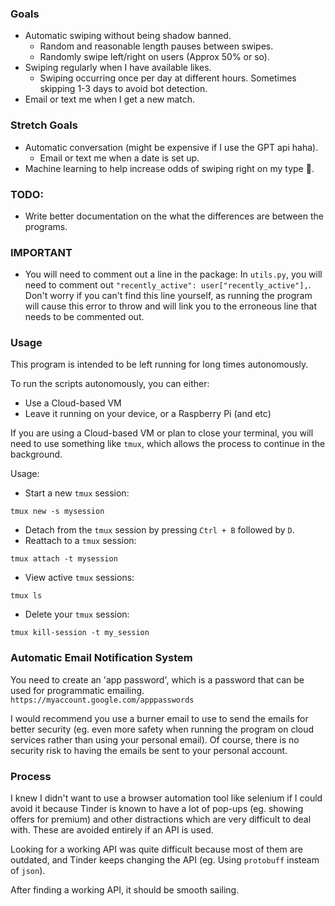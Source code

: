 ### Goals

- Automatic swiping without being shadow banned.
    - Random and reasonable length pauses between swipes.
    - Randomly swipe left/right on users (Approx 50% or so).
- Swiping regularly when I have available likes.
    - Swiping occurring once per day at different hours. Sometimes skipping 1-3 days to avoid bot detection.
- Email or text me when I get a new match.

### Stretch Goals

- Automatic conversation (might be expensive if I use the GPT api haha).
    - Email or text me when a date is set up.
- Machine learning to help increase odds of swiping right on my type 🥺.

### TODO:
- Write better documentation on the what the differences are between the programs.

### IMPORTANT

- You will need to comment out a line in the package: In `utils.py`, you will need to comment out `"recently_active": user["recently_active"],`. Don't worry if you can't find this line yourself, as running the program will cause this error to throw and will link you to the erroneous line that needs to be commented out.

### Usage

This program is intended to be left running for long times autonomously.

To run the scripts autonomously, you can either:
- Use a Cloud-based VM
- Leave it running on your device, or a Raspberry Pi (and etc)

If you are using a Cloud-based VM or plan to close your terminal, you will need to use something like `tmux`, which allows the process to continue in the background.

Usage:

- Start a new `tmux` session:
```
tmux new -s mysession
```
- Detach from the `tmux` session by pressing `Ctrl + B` followed by `D`.
- Reattach to a `tmux` session:
```
tmux attach -t mysession
```
- View active `tmux` sessions:
```
tmux ls
```
- Delete your `tmux` session:
```
tmux kill-session -t my_session
```

### Automatic Email Notification System

You need to create an 'app password', which is a password that can be used for programmatic emailing.
`https://myaccount.google.com/apppasswords`

I would recommend you use a burner email to use to send the emails for better security (eg. even more safety when running the program on cloud services rather than using your personal email). Of course, there is no security risk to having the emails be sent to your personal account.

### Process

I knew I didn't want to use a browser automation tool like selenium if I could avoid it because Tinder is known to have a lot of pop-ups (eg. showing offers for premium) and other distractions which are very difficult to deal with. These are avoided entirely if an API is used. 

Looking for a working API was quite difficult because most of them are outdated, and Tinder keeps changing the API (eg. Using `protobuff` insteam of `json`). 

After finding a working API, it should be smooth sailing.